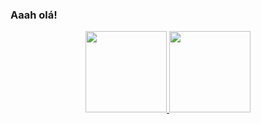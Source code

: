 ### Aaah olá!

<div align="center">
  <a href="https://github.com/VinnieAlbuquerque">
  <img height="130em" src="https://github-readme-stats.vercel.app/api?username=VinnieAlbuquerque&show_icons=true&theme=synthwave&include_all_commits=true&count_private=true"/>
  <img height="130em" src="https://github-readme-stats.vercel.app/api/top-langs/?username=VinnieAlbuquerque&layout=compact&langs_count=7&theme=synthwave"/>
</div>
